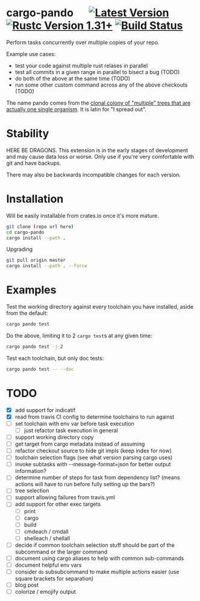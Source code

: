 # cargo-pando &emsp; [![Latest Version]][crates.io] [![Rustc Version 1.31+]][rustc] [![Build Status]][travis_ci]

[Latest Version]: https://img.shields.io/crates/v/cargo-pando.svg
[crates.io]: https://crates.io/crates/cargo-pando
[Rustc Version 1.31+]: https://img.shields.io/badge/rustc-1.31+-lightgray.svg
[rustc]: https://blog.rust-lang.org/2018/12/06/Rust-1.31-and-rust-2018.html
[Build Status]: https://travis-ci.com/KevinMGranger/cargo-pando.svg?branch=master
[travis_ci]: https://travis-ci.com/KevinMGranger/cargo-pando

Perform tasks concurrently over multiple copies of your repo.

Example use cases:

- test your code against multiple rust relases in parallel
- test all commits in a given range in parallel to bisect a bug (TODO)
- do both of the above at the same time (TODO)
- run some other custom command across any of the above checkouts (TODO)

The name pando comes from the [clonal colony of "multiple" trees that are actually one single organism](https://en.wikipedia.org/wiki/Pando_(tree)). It is latin for "I spread out".

# Stability

HERE BE DRAGONS. This extension is in the early stages of development and may
cause data loss or worse. Only use if you're very comfortable with git and have backups.

There may also be backwards incompatible changes for each version.

# Installation

Will be easily installable from crates.io once it's more mature.

```bash
git clone (repo url here)
cd cargo-pando
cargo install --path .
```

Upgrading
```bash
git pull origin master
cargo install --path . --force
```

# Examples

Test the working directory against every toolchain you have installed, aside from the default:
```bash
cargo pando test
```

Do the above, limiting it to 2 `cargo test`s at any given time:
```bash
cargo pando test -j 2 
```

Test each toolchain, but only doc tests:
```bash
cargo pando test -- --doc
```

# TODO

- [x] add support for indicatif
- [x] read from travis CI config to determine toolchains to run against
- [ ] set toolchain with env var before task execution
  - [ ] just refactor task execution in general
- [ ] support working directory copy
- [ ] get target from cargo metadata instead of assuming
- [ ] refactor checkout source to hide git impls (keep index for now)
- [ ] toolchain selection flags (see what version parsing cargo uses)
- [ ] invoke subtasks with --message-format=json for better output information?
- [ ] determine number of steps for task from dependency list? (means actions will have to run before fully setting up the bars?)
- [ ] tree selection
- [ ] support allowing failures from travis.yml
- [ ] add support for other exec targets
  - [ ] print
  - [ ] cargo
  - [ ] build
  - [ ] cmdeach / cmdall
  - [ ] shelleach / shellall
- [ ] decide if common toolchain selection stuff should be part of the subcommand or the larger command
- [ ] document using cargo aliases to help with common sub-commands
- [ ] document helpful env vars
- [ ] consider `do` subsubcommand to make multiple actions easier (use square brackets for separation)
- [ ] blog post
- [ ] colorize / emojify output